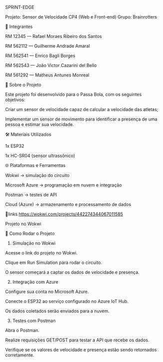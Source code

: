 SPRINT-EDGE

Projeto: Sensor de Velocidade CP4 (Web e Front-end)
Grupo: Brainrotters

👥 Integrantes

RM 12345 — Rafael Moraes Ribeiro dos Santos

RM 562112 — Guilherme Andrade Amaral

RM 562541 — Enrico Bagli Borges

RM 562543 — João Victor Cazarini del Bello

RM 561292 — Matheus Antunes Monreal

📖 Sobre o Projeto

Este projeto foi desenvolvido para o Passa Bola, com os seguintes objetivos:

Criar um sensor de velocidade capaz de calcular a velocidade das atletas;

Implementar um sensor de movimento para identificar a presença de uma pessoa e estimar sua velocidade.

🛠️ Materiais Utilizados

1x ESP32

1x HC-SR04 (sensor ultrassônico)

🌐 Plataformas e Ferramentas

Wokwi → simulação do circuito

Microsoft Azure → programação em nuvem e integração

Postman → testes de API

Cloud (Azure) → armazenamento e processamento de dados

🔗links https://wokwi.com/projects/442274344067011585

Projeto no Wokwi

🚀 Como Rodar o Projeto
1. Simulação no Wokwi

Acesse o link do projeto no Wokwi.

Clique em Run Simulation para rodar o circuito.

O sensor começará a captar os dados de velocidade e presença.

2. Integração com Azure

Configure sua conta no Microsoft Azure.

Conecte o ESP32 ao serviço configurado no Azure IoT Hub.

Os dados coletados serão enviados para a nuvem.

3. Testes com Postman

Abra o Postman.

Realize requisições GET/POST para testar a API que recebe os dados.

Verifique se os valores de velocidade e presença estão sendo retornados corretamente.

